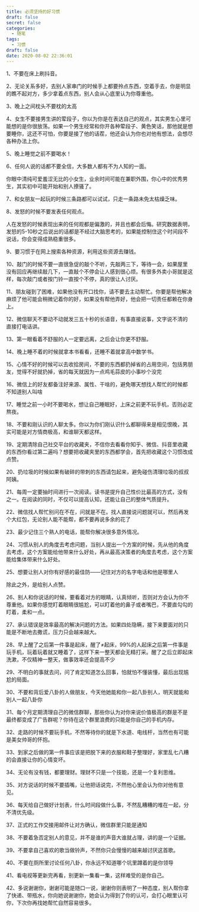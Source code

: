 ```yaml
---
title: 必须坚持的好习惯
draft: false
secret: false
categories: 
  - 随笔
tags:
  - 习惯
draft: false
date: 2020-08-02 22:36:01
---
```


1、不要在床上刷抖音。


2、无论关系多好，去别人家串门的时候手上都要拎点东西，空着手去，你是明显的瞧不起对方，多少拿着点东西，别人会从心底里认为你尊重他。



3、晚上之间枕头不要枕的太高



4、女生不要接男生讲的荤段子，你以为你是在表达自己的观点，其实男生心里可能想的是你很放荡。如果一个男生经常和你开各种荤段子、黄色笑话，那他就是想要睡你，这还不可怕，你要是接了他的话茬，他还会认为你也对他有想法，会想尽各种办法上你。



5、晚上睡觉之前不要喝水！



6、任何人说的话都不要全信，大多数人都有不为人知的一面。

你眼中清纯可爱羞涩无比的小女生，业余时间可能在兼职外围，你心中的优秀男生，其实初中可能开始和别人撩骚了。



7、和女朋友一起玩的时候三条路都可以试试，只走一条路未免太枯燥乏味。



8、发怒的时候不要发表任何观点。

人在发怒的时候表现出来的任何观都是偏激的，并且也都会后悔。研究数据表明，发怒的5-10秒之后说出的话都是不经过大脑思考的，如果能控制住这个时间段不说话，你会变得成熟稳重很多。



9、要习惯于在网上搜索各种资源，利用这些资源去赚钱。



10、敲门的时候不要一直很急促的敲个不听，先敲两三下，等待一会，如果屋里没有回应再继续敲几下，一直敲个不停会让人感到很心烦。有很多外卖小哥就是这样，每次敲门或者按门铃一直按个不停，真的很让人讨厌。



11、朋友碰到了困难，如果他没有开口找你，请不要去主动帮忙。你要是帮他解决麻烦了他可能会稍微记着你的好，如果没有帮他弄好，他会把一切责任都赖在你身上。



12、微信聊天不要动不动就发三五十秒的长语音，有事直接说事，文字说不清的直接打电话讲。

13、第一眼看着不舒服的人一定要远离，之后会让你更不舒服。



14、晚上睡不着的时候就拿本书看看，还睡不着就拿高中数学书。



15、心情不好的时候可以去收拾房间，不要的东西都扔掉省的占用空间，包括男朋友，觉得不好就扔掉，省的每天就因为一点鸡毛蒜皮的小事吵个没完



16、微信上的好友都备注好来源、属性、干啥的，避免哪天想找人帮忙的时候都不知道别人叫啥



17、睡觉之前一小时不要喝水，想让自己睡眠好，上床之前更不玩手机，否则必定熬夜。



18、不要和刚认识的人聊太多。你以为你们刚认识什么都聊得来是相见恨晚，其实可能是对方情商极高，和谁聊天都这样。



19、定期清除自己社交平台的收藏夹，不信你去看看你知乎、微信、抖音里收藏的东西你看过第二遍吗？想要把收藏夹里的东西都学会，首先把收藏这个习惯改成点赞。



20、扔垃圾的时候如果有破碎的带刺的东西请包起来，避免碰伤清理垃圾的叔叔阿姨。



21、每周一定要抽时间进行一次阅读。读书是提升自己性价比最高的方式，没有之一。在阅读的同时，不仅可以提高认知，还能让自己的整体气质提升。





22、微信找人帮忙别问在不在，问就是不在。找人直接说问题就可以，然后再发个大红包，无论别人能不能帮，都不要再说多余的花了



23、最少记住三个熟人的电话，能帮你解决很多意外情况。



24、习惯从别人的角度去考虑问题，当别人提出一个方案的时候，先从他的角度去考虑，这个方案能给他带来什么好处，再从最高决策者的角度去考虑，这个方案能给集体带来什么好处。



25、想要让别人对你有好感的最佳防——记住对方的名字电话和他是哪里人

除此之外，是给别人点赞。



26、别人和你说话的时候，要看着对方的眼睛，认真倾听，否则对方会认为你不尊重他。如果你感觉盯着眼睛很尴尬，可以盯着他的鼻子或者嘴巴，不要直勾勾的盯着，柔和一点。



27、承认错误是效率最高的解决问题的方法。如果四处隐瞒，接下来要面对的只能是不断地去撒谎，压力只会越来越大。



28、早上醒了之后第一件事是起床，醒了≠起床，99%的人起床之后第一件事是玩手机，玩着玩着就又睡着了，这样下来一整天都会无精打采。醒了之后立即起床洗漱，不仅精神一整天，做事效率还会提高不少



29、不明白的事就去问，问了肯定知道怎么回事，怕就怕不懂装懂，最后出现尴尬的局面。



30、不要和背后爱八卦的人做朋友，今天他她能和你一起八卦别人，明天就能和别人一起八卦你



31、每个月定期清理自己的微信群聊，那些你认为对你来说价值极高的群是不是最终都变成了广告群呢？你待在这个群里浪费的只能是你自己的手机内存。



32、走路的时候不要玩手机，不然等待你的就是下水道、电线杆，当然也有可能是美女帅哥的怀抱。



33、到家之后做的第一件事应该是把脱下来的衣服和鞋子整理好，家里乱七八糟的会直接让你的心情变坏。



34、无论有没有钱，都要理财。理财不只是一个技能，还是一个复利思维。



35、对方说话的时候不要插嘴，让他把话说完，不然他心里会认为你对他有意见。



36、每天给自己做好计划表，什么时间段做什么事，不然乱糟糟的堆在一起，分不清优先级。



37、正式的工作交接用邮件让对方确认，微信群里只能是通知



38、不要着急否定别人的意见，并不是谁的声音大谁就占理，讲的是一个证据。



39、不要拿自己喜欢的歌当做铃声，不然你只会慢慢的越来越讨厌这首歌。



40、不要在厕所里讨论任何八卦，你永远不知道哪个坑里蹲着的是你领导





41、看电视等更新完再看，别更新一集看一集，这样难受的是你自己。





42、多说谢谢你，谢谢可能是随口一说，谢谢你则表明了一种态度，别人帮你拿了快递、带瓶水，你向她说谢谢你，她会认为得到了你的认可，会打心眼里认可你，下次你再找她帮忙自然容易很多。
